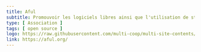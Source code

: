 ```yaml
---
title: Aful
subtitle: Promouvoir les logiciels libres ainsi que l'utilisation de standards ouverts
type: [ Association ]
tags: [ open source ]
logo: https://raw.githubusercontent.com/multi-coop/multi-site-contents/maj-edito/texts/network/images/logo-aful.jpeg
link: https://aful.org/
---
```

